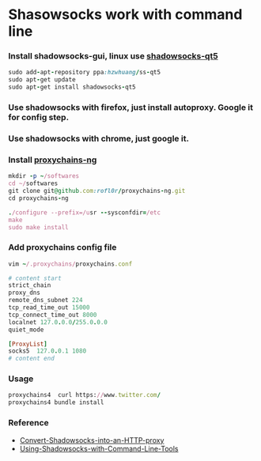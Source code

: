 # Shasowsocks work with command line

### Install shadowsocks-gui, linux use [shadowsocks-qt5](https://github.com/librehat/shadowsocks-qt5/wiki/%E5%AE%89%E8%A3%85%E6%8C%87%E5%8D%97#ubuntu)

```ruby
sudo add-apt-repository ppa:hzwhuang/ss-qt5
sudo apt-get update
sudo apt-get install shadowsocks-qt5
```

### Use shadowsocks with firefox, just install autoproxy. Google it for config step.

### Use shadowsocks with chrome, just google it.

### Install [proxychains-ng](https://github.com/rofl0r/proxychains-ng)

```ruby
mkdir -p ~/softwares
cd ~/softwares
git clone git@github.com:rofl0r/proxychains-ng.git
cd proxychains-ng

./configure --prefix=/usr --sysconfdir=/etc
make
sudo make install
```

### Add proxychains config file

```ruby
vim ~/.proxychains/proxychains.conf

# content start
strict_chain
proxy_dns 
remote_dns_subnet 224
tcp_read_time_out 15000
tcp_connect_time_out 8000
localnet 127.0.0.0/255.0.0.0
quiet_mode

[ProxyList]
socks5  127.0.0.1 1080
# content end
```

### Usage

```ruby
proxychains4  curl https://www.twitter.com/
proxychains4 bundle install
```

### Reference

* [Convert-Shadowsocks-into-an-HTTP-proxy](https://github.com/shadowsocks/shadowsocks/wiki/Convert-Shadowsocks-into-an-HTTP-proxy)
* [Using-Shadowsocks-with-Command-Line-Tools](https://github.com/shadowsocks/shadowsocks/wiki/Using-Shadowsocks-with-Command-Line-Tools)